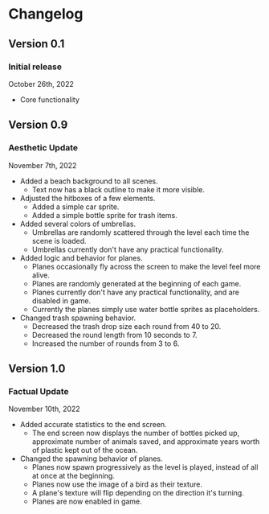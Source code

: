 # Changelog


## Version 0.1

### Initial release

October 26th, 2022

- Core functionality


## Version 0.9

### Aesthetic Update

November 7th, 2022

- Added a beach background to all scenes.
    - Text now has a black outline to make it more visible.
- Adjusted the hitboxes of a few elements.
    - Added a simple car sprite.
    - Added a simple bottle sprite for trash items.
- Added several colors of umbrellas.
    - Umbrellas are randomly scattered through the level each time the scene is loaded.
    - Umbrellas currently don't have any practical functionality.
- Added logic and behavior for planes.
    - Planes occasionally fly across the screen to make the level feel more alive.
    - Planes are randomly generated at the beginning of each game.
    - Planes currently don't have any practical functionality, and are disabled in game.
    - Currently the planes simply use water bottle sprites as placeholders.
- Changed trash spawning behavior.
    - Decreased the trash drop size each round from 40 to 20.
    - Decreased the round length from 10 seconds to 7.
    - Increased the number of rounds from 3 to 6.


## Version 1.0

### Factual Update

November 10th, 2022

- Added accurate statistics to the end screen.
    - The end screen now displays the number of bottles picked up, approximate number of animals saved, and approximate years worth of plastic kept out of the ocean.
- Changed the spawning behavior of planes.
    - Planes now spawn progressively as the level is played, instead of all at once at the beginning.
    - Planes now use the image of a bird as their texture.
    - A plane's texture will flip depending on the direction it's turning.
    - Planes are now enabled in game.
